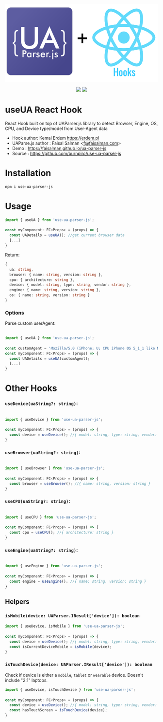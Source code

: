 <p align="center">
    <img src="https://raw.githubusercontent.com/burnpiro/use-ua-parser-js/master/misc/logo.png" width="512" height="256"> 
</p>

<p align="center">
<a href="https://travis-ci.org/faisalman/ua-parser-js"><img src="https://travis-ci.org/faisalman/ua-parser-js.svg?branch=master"></a>
<a href="https://www.npmjs.com/package/use-ua-parser-js"><img src="https://img.shields.io/npm/v/use-ua-parser-js.svg"></a>
</p>

# useUA React Hook

React Hook built on top of UAParser.js library to detect Browser, Engine, OS, CPU, and Device type/model from User-Agent data

- Hook author: Kemal Erdem https://erdem.pl
- UAParse.js author : Faisal Salman <<f@faisalman.com>>
- Demo : https://faisalman.github.io/ua-parser-js
- Source : https://github.com/burnpiro/use-ua-parser-js

# Installation
```bash
npm i use-ua-parser-js
```

# Usage

```javascript
import { useUA } from 'use-ua-parser-js';

const myComponent: FC<Props> = (props) => {
  const UADetails = useUA(); //get current browser data
  [...]
}
```

Return:
```typescript
{
  ua: string,
  browser: { name: string, version: string },
  cpu: { architecture: string },
  device: { model: string, type: string, vendor: string },
  engine: { name: string, version: string },
  os: { name: string, version: string }
}
```

### Options

Parse custom userAgent:

```javascript

import { useUA } from 'use-ua-parser-js';

const customAgent = 'Mozilla/5.0 (iPhone; U; CPU iPhone OS 5_1_1 like Mac OS X; en) AppleWebKit/534.46.0 (KHTML, like Gecko) CriOS/19.0.1084.60 Mobile/9B206 Safari/7534.48.3';
const myComponent: FC<Props> = (props) => {
  const UADetails = useUA(customAgent);
  [...]
}
```

# Other Hooks

### `useDevice(uaString?: string)`:

```javascript

import { useDevice } from 'use-ua-parser-js';

const myComponent: FC<Props> = (props) => {
  const device = useDevice(); //{ model: string, type: string, vendor: string }
}
```

### `useBrowser(uaString?: string)`:

```javascript

import { useBrowser } from 'use-ua-parser-js';

const myComponent: FC<Props> = (props) => {
  const browser = useBrowser(); //{ name: string, version: string }
}
```

### `useCPU(uaString?: string)`:

```javascript

import { useCPU } from 'use-ua-parser-js';

const myComponent: FC<Props> = (props) => {
  const cpu = useCPU(); //{ architecture: string }
}
```

### `useEngine(uaString?: string)`:

```javascript

import { useEngine } from 'use-ua-parser-js';

const myComponent: FC<Props> = (props) => {
  const engine = useEngine(); //{ name: string, version: string }
}
```

## Helpers

### `isMobile(device: UAParser.IResult['device']): boolean`

```javascript
import { useDevice, isMobile } from 'use-ua-parser-js';

const myComponent: FC<Props> = (props) => {
  const device = useDevice(); //{ model: string, type: string, vendor: string }
  const isCurrentDeviceMobile = isMobile(device);
}
```

### `isTouchDevice(device: UAParser.IResult['device']): boolean`
Check if device is either a `mobile`, `tablet` or `wearable` device. Doesn't include "2:1" laptops.

```javascript
import { useDevice, isTouchDevice } from 'use-ua-parser-js';

const myComponent: FC<Props> = (props) => {
  const device = useDevice(); //{ model: string, type: string, vendor: string }
  const hasTouchScreen = isTouchDevice(device);
}
```